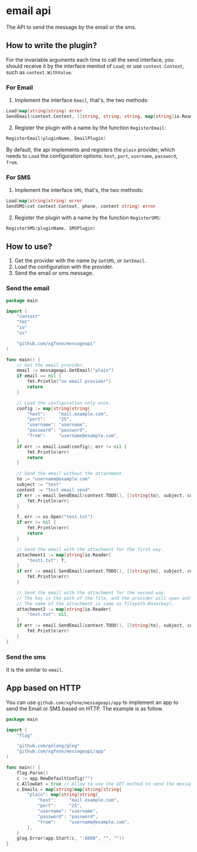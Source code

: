 email api
==========

The API to send the message by the email or the sms.

## How to write the plugin?

For the invariable arguments each time to call the send interface, you should receive it by the interface mentod of `Load`; or use `context.Context`, such as `context.WithValue`.

### For Email

1. Implement the interface `Email`, that's, the two methods:
```go
Load(map[string]string) error
SendEmail(context.Context, []string, string, string, map[string]io.Reader) error
```
2. Register the plugin with a name by the function `RegisterEmail`:
```go
RegisterEmail(pluginName, EmailPlugin)
```

By default, the api implements and registers the `plain` provider, which needs to `Load` the configuration options: `host`, `port`, `username`, `password`, `from`.

### For SMS

1. Implement the interface `SMS`, that's, the two methods:
```go
Load(map[string]string) error
SendSMS(cxt context.Context, phone, content string) error
```
2. Register the plugin with a name by the function `RegisterSMS`:
```go
RegisterSMS(pluginName, SMSPlugin)
```

## How to use?

1. Get the provider with the name by `GetSMS`, or `GetEmail`.
2. Load the configuration with the provider.
3. Send the email or sms message.

### Send the email
```go
package main

import (
	"context"
	"fmt"
	"io"
	"os"

	"github.com/xgfone/messageapi"
)

func main() {
	// Get the email provider.
	email := messageapi.GetEmail("plain")
	if email == nil {
		fmt.Println("no email provider")
		return
	}

	// Load the configuration only once.
	config := map[string]string{
		"host":     "mail.example.com",
		"port":     "25",
		"username": "username",
		"password": "password",
		"from":     "username@example.com",
	}
	if err := email.Load(config); err != nil {
		fmt.Println(err)
		return
	}

	// Send the email without the attachment.
	to := "username@example.com"
	subject := "test"
	content := "test email send"
	if err := email.SendEmail(context.TODO(), []string{to}, subject, content, nil); err != nil {
		fmt.Println(err)
	}

	f, err := os.Open("test.txt")
	if err != nil {
		fmt.Println(err)
		return
	}

	// Send the email with the attachment for the first way.
	attachment1 := map[string]io.Reader{
		"test1.txt": f,
	}
	if err := email.SendEmail(context.TODO(), []string{to}, subject, content, attachment1); err != nil {
		fmt.Println(err)
	}

	// Send the email with the attachment for the second way.
	// The key is the path of the file, and the provider will open and read it.
	// The name of the attachment is same as filepath.Base(key).
	attachment2 := map[string]io.Reader{
		"test.txt": nil,
	}
	if err := email.SendEmail(context.TODO(), []string{to}, subject, content, attachment2); err != nil {
		fmt.Println(err)
	}
}
```

### Send the sms

It is the similar to `email`.

## App based on HTTP

You can use `github.com/xgfone/messageapi/app` to implement an app to send the Email or SMS based on HTTP. The example is as follow.

```go
package main

import (
	"flag"

	"github.com/golang/glog"
	"github.com/xgfone/messageapi/app"
)

func main() {
	flag.Parse()
	c := app.NewDefaultConfig("")
	c.AllowGet = true // Allow to use the GET method to send the message
	c.Emails = map[string]map[string]string{
		"plain": map[string]string{
			"host":     "mail.example.com",
			"port":     "25",
			"username": "username",
			"password": "password",
			"from":     "username@example.com",
		},
	}
	glog.Error(app.Start(c, ":8080", "", ""))
}
```
